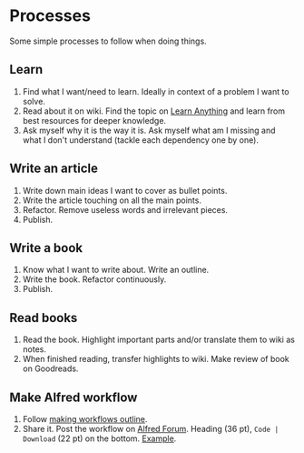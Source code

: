 # Processes

Some simple processes to follow when doing things.

## Learn

1. Find what I want/need to learn. Ideally in context of a problem I want to solve.
2. Read about it on wiki. Find the topic on [Learn Anything](../ideas/learn-anything.md) and learn from best resources for deeper knowledge.
3. Ask myself why it is the way it is. Ask myself what am I missing and what I don't understand (tackle each dependency one by one).

## Write an article

1. Write down main ideas I want to cover as bullet points.
2. Write the article touching on all the main points.
3. Refactor. Remove useless words and irrelevant pieces.
4. Publish.

## Write a book

1. Know what I want to write about. Write an outline.
2. Write the book. Refactor continuously.
3. Publish.

## Read books

1. Read the book. Highlight important parts and/or translate them to wiki as notes.
2. When finished reading, transfer highlights to wiki. Make review of book on Goodreads.

## Make Alfred workflow

1. Follow [making workflows outline](../macOS/apps/alfred/making-workflows.md).
2. Share it. Post the workflow on [Alfred Forum](https://www.alfredforum.com/). Heading (36 pt), `Code | Download` (22 pt) on the bottom. [Example](https://www.alfredforum.com/topic/10486-ask-create-share).

